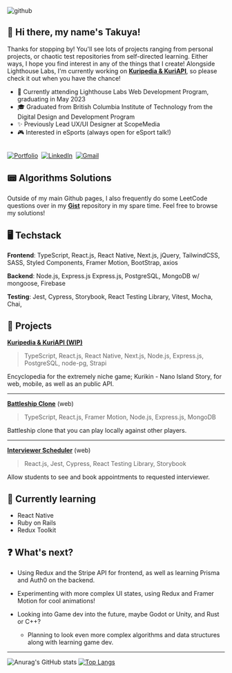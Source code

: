 ![github](https://github.com/takuyadev/takuyadev/blob/main/github.png?raw=true)
## 🤗 Hi there, my name's Takuya!

Thanks for stopping by! You'll see lots of projects ranging from personal projects, or chaotic test repositories from self-directed learning. Either ways, I hope you find interest in any of the things that I create! Alongside Lighthouse Labs, I'm currently working on [**Kuripedia & KuriAPI**](https://github.com/takuyadev/kuriapi), so please check it out when you have the chance! 

- 📜 Currently attending Lighthouse Labs Web Development Program, graduating in May 2023
- 🎓 Graduated from British Columbia Institute of Technology from the Digital Design and Development Program
- ✨ Previously Lead UX/UI Designer at ScopeMedia
- 🎮 Interested in eSports (always open for eSport talk!)
<br>
  <a href="https://takuyaktoyokawa.ca"><img src="https://img.shields.io/badge/portfolio-blue.svg?&style=for-the-badge&logo=internetexplorer&logoColor=white" alt="Portfolio"/></a>&nbsp;
  <a href="https://www.linkedin.com/in/takuya-toyokawa/"><img src="https://img.shields.io/badge/linkedin-%230077B5.svg?&style=for-the-badge&logo=linkedin&logoColor=white" alt="LinkedIn" /></a>&nbsp;
  <a href="mailto:takuya.k.toyokawa@protonmail.com?subject=From%20Github"><img src="https://img.shields.io/badge/gmail-%23D14836.svg?&style=for-the-badge&logo=gmail&logoColor=white" alt="Gmail"/></a>&nbsp;
<br>

## 📟 Algorithms Solutions
Outside of my main Github pages, I also frequently do some LeetCode questions over in my [**Gist**](https://gist.github.com/takuyadev) repository in my spare time. Feel free to browse my solutions!

## 🖥️ Techstack

**Frontend**: TypeScript, React.js, React Native, Next.js, jQuery, TailwindCSS, SASS, Styled Components, Framer Motion, BootStrap, axios

**Backend**: Node.js, Express.js Express.js, PostgreSQL, MongoDB w/ mongoose, Firebase

**Testing**: Jest, Cypress, Storybook, React Testing Library, Vitest, Mocha, Chai,

## 📝 Projects
 
[**Kuripedia & KuriAPI (WIP)**](https://github.com/takuyadev/kuriapi)
> TypeScript, React.js, React Native, Next.js, Node.js, Express.js, PostgreSQL, node-pg, Strapi

Encyclopedia for the extremely niche game; Kurikin - Nano Island Story, for web, mobile, as well as an public API.
 
---

[**Battleship Clone**](https://github.com/takuyadev/battleship-clone) (web)
> TypeScript, React.js, Framer Motion, Node.js, Express.js, MongoDB

Battleship clone that you can play locally against other players.

---

[**Interviewer Scheduler**](https://github.com/takuyadev/interview-scheduler) (web)
> React.js, Jest, Cypress, React Testing Library, Storybook

Allow students to see and book appointments to requested interviewer.

## 🌱 Currently learning

- React Native
- Ruby on Rails
- Redux Toolkit

## ❓ What's next?

- Using Redux and the Stripe API for frontend, as well as learning Prisma and Auth0 on the backend.
- Experimenting with more complex UI states, using Redux and Framer Motion for cool animations!
- Looking into Game dev into the future, maybe Godot or Unity, and Rust or C++?

  - Planning to look even more complex algorithms and data structures along with learning game dev. 

---

![Anurag's GitHub stats](https://github-readme-stats.vercel.app/api?username=takuyadev&show_icons=true&hide_title=true&hide_border=true&bg_color=113A5D&icon_color=FF7A8A&title_color=FF7A8A&text_color=F9F9F9)
[![Top Langs](https://github-readme-stats.vercel.app/api/top-langs/?username=takuyadev&layout=compact&hide_title=true&hide_border=true&card_width=468px&bg_color=113A5D&icon_color=FF7A8A&title_color=FF7A8A&text_color=F9F9F9)](https://github.com/takuyadev/github-readme-stats)
